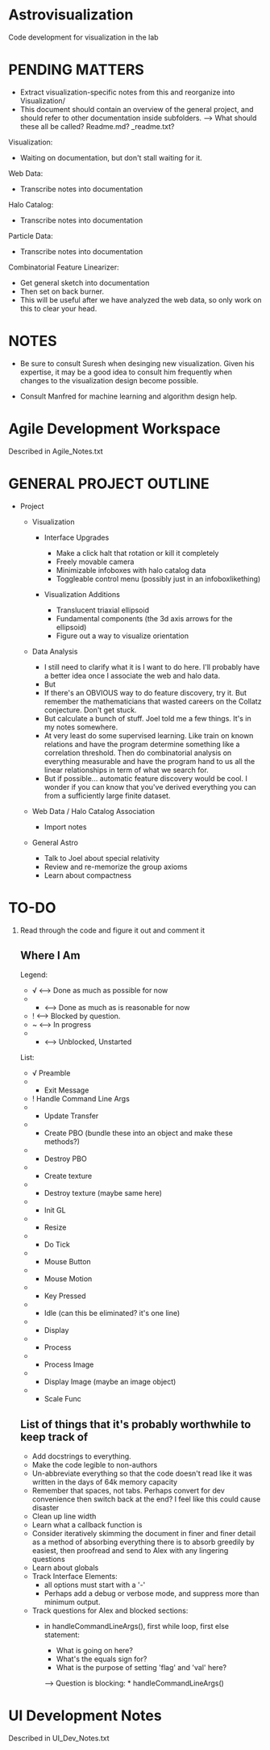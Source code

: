 # Astrovisualization
Code development for visualization in the lab

PENDING MATTERS
===========================================================================

* Extract visualization-specific notes from this and reorganize into 
  Visualization/
* This document should contain an overview of the general project, and 
  should refer to other documentation inside subfolders. 
  --> What should these all be called? Readme.md? <subject>_readme.txt?


Visualization:
* Waiting on documentation, but don't stall waiting for it. 

Web Data:
* Transcribe notes into documentation

Halo Catalog:
* Transcribe notes into documentation

Particle Data:
* Transcribe notes into documentation

Combinatorial Feature Linearizer:
* Get general sketch into documentation
* Then set on back burner. 
* This will be useful after we have analyzed the web data, so only work on 
  this to clear your head. 


NOTES
===========================================================================

* Be sure to consult Suresh when desinging new visualization. Given his 
  expertise, it may be a good idea to consult him frequently when changes 
  to the visualization design become possible. 

* Consult Manfred for machine learning and algorithm design help. 


Agile Development Workspace
===========================================================================

Described in Agile_Notes.txt


GENERAL PROJECT OUTLINE
===========================================================================

* Project
	* Visualization
		* Interface Upgrades
			* Make a click halt that rotation or kill it completely
			* Freely movable camera
			* Minimizable infoboxes with halo catalog data
			* Toggleable control menu (possibly just in an infoboxlikething)

		* Visualization Additions
			* Translucent triaxial ellipsoid
			* Fundamental components (the 3d axis arrows for the ellipsoid)
			* Figure out a way to visualize orientation

	* Data Analysis
		* I still need to clarify what it is I want to do here. I'll 
		  probably have a better idea once I associate the web and halo
		  data. 
		* But
		* If there's an OBVIOUS way to do feature discovery, try it.
		  But remember the mathematicians that wasted careers on the 
		  Collatz conjecture. Don't get stuck. 
		* But calculate a bunch of stuff. Joel told me a few things. 
		  It's in my notes somewhere.
		* At very least do some supervised learning. Like train on known 
		  relations and have the program determine something like a 
		  correlation threshold. Then do combinatorial analysis on 
		  everything measurable and have the program hand to us all 
		  the linear relationships in term of what we search for. 
		* But if possible... automatic feature discovery would be 
		  cool. I wonder if you can know that you've derived everything 
		  you can from a sufficiently large finite dataset. 

	* Web Data / Halo Catalog Association
		* Import notes 

	* General Astro
		* Talk to Joel about special relativity
		* Review and re-memorize the group axioms
		* Learn about compactness


TO-DO
===========================================================================

1. Read through the code and figure it out and comment it

   Where I Am
   ------------------------------------------------------------------------

   Legend:
   * √ <--> Done as much as possible for now
   * - <--> Done as much as is reasonable for now
   * ! <--> Blocked by question.
   * ~ <--> In progress
   * * <--> Unblocked, Unstarted

   List:
   * √ Preamble
   * - Exit Message 
   * ! Handle Command Line Args
   * * Update Transfer
   * * Create PBO (bundle these into an object and make these methods?)
   * * Destroy PBO
   * * Create texture
   * * Destroy texture (maybe same here)
   * * Init GL
   * * Resize
   * * Do Tick
   * * Mouse Button
   * * Mouse Motion
   * * Key Pressed
   * * Idle (can this be eliminated? it's one line)
   * * Display
   * * Process
   * * Process Image
   * * Display Image (maybe an image object)
   * * Scale Func


   List of things that it's probably worthwhile to keep track of
   ------------------------------------------------------------------------
 
   * Add docstrings to everything.
   * Make the code legible to non-authors
   * Un-abbreviate everything so that the code doesn't read like it was 
       written in the days of 64k memory capacity
   * Remember that spaces, not tabs. Perhaps convert for dev convenience 
      then switch back at the end? I feel like this could cause disaster
   * Clean up line width
   * Learn what a callback function is
   * Consider iteratively skimming the document in finer and 
      finer detail as a method of absorbing everything there is to 
      absorb greedily by easiest, then proofread and send to Alex with 
      any lingering questions
   * Learn about globals
   * Track Interface Elements:
      * all options must start with a '-'
      * Perhaps add a debug or verbose mode, and suppress more than 
        minimum output. 
   * Track questions for Alex and blocked sections:
      * in handleCommandLineArgs(), first while loop, first else 
        statement: 
        - What is going on here? 
        - What's the equals sign for?
        - What is the purpose of setting 'flag' and 'val' here?

    	--> Question is blocking: 
    	    * handleCommandLineArgs()


UI Development Notes
===========================================================================

Described in UI_Dev_Notes.txt
